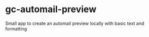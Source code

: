 # gc-automail-preview
Small app to create an automail preview locally with basic text and formatting
